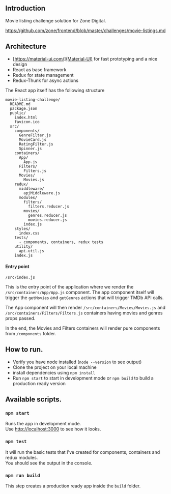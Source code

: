 ## Introduction

Movie listing challenge solution for Zone Digital.

https://github.com/zone/frontend/blob/master/challenges/movie-listings.md

## Architecture

* [https://material-ui.com/](Material-UI) for fast prototyping and a nice design
* React as base framework
* Redux for state management
* Redux-Thunk for async actions

The React app itself has the following structure

```
movie-listing-challenge/
  README.md
  package.json
  public/
    index.html
    favicon.ico
  src/
    components/
      GenreFilter.js
      MovieCard.js
      RatingFilter.js
      Spinner.js
    containers/
      App/
        App.js
      Filters/
        Filters.js
      Movies/
        Movies.js
    redux/
      middleware/
        apiMiddleware.js
      modules/
        filters/
          filters.reducer.js
        movies/
          genres.reducer.js
          movies.reducer.js
        index.js
    styles/
      index.css
    tests/
      - components, containers, redux tests
    utility/
      api.util.js
    index.js
```

#### Entry point
```
/src/index.js
```

This is the entry point of the application where we render the `/src/containers/App/App.js` component. The app component itself will trigger the `getMovies` and `getGenres` actions that will trigger TMDb API calls. <br />

The App component will then render `/src/containers/Movies/Movies.js` and `/src/containers/Filters/Filters.js` containers having movies and genres props passed. <br />

In the end, the Movies and Filters containers will render pure components from `/components` folder.

## How to run.

* Verify you have node installed (`node --version` to see output)
* Clone the project on your local machine
* install dependencies using `npm install`
* Run `npm start` to start in development mode or `npm build` to build a production ready version


## Available scripts.


### `npm start`

Runs the app in development mode. <br />
Use [http://localhost:3000](http://localhost:3000) to see how it looks.


### `npm test`

It will run the basic tests that I've created for components, containers and redux modules. <br />
You should see the output in the console.

### `npm run build`

This step creates a production ready app inside the `build` folder.